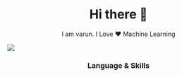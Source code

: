 <h1 align="center"> Hi there 👋 </h1>
<p align="center"> I am varun. I Love ❤️ Machine Learning  </p>
<img src="https://www.google.com/imgres?imgurl=https%3A%2F%2Fi.pinimg.com%2F736x%2Fa2%2F14%2F8f%2Fa2148fd3b44b002f66d1f692af60bfbd.jpg&imgrefurl=https%3A%2F%2Fwww.pinterest.com%2Fpin%2F586805026431024107%2F&tbnid=zv69RF-MZoNLtM&vet=12ahUKEwjCie7Lm4zwAhVo6HMBHcEUB5EQMygEegUIARDcAQ..i&docid=88R8RU_F8OMxpM&w=720&h=480&q=AI%20images%20wallpaper&ved=2ahUKEwjCie7Lm4zwAhVo6HMBHcEUB5EQMygEegUIARDcAQ"/>

<h3 align="center"> Language & Skills </h3>


